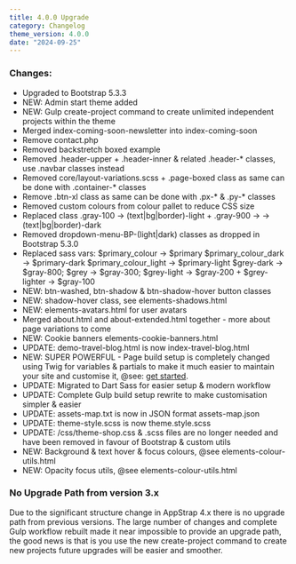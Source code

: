 ```yaml
---
title: 4.0.0 Upgrade
category: Changelog
theme_version: 4.0.0
date: "2024-09-25"
---
```


### Changes:

- Upgraded to Bootstrap 5.3.3
- NEW: Admin start theme added
- NEW: Gulp create-project command to create unlimited independent projects within the theme
- Merged index-coming-soon-newsletter into index-coming-soon
- Remove contact.php
- Removed backstretch boxed example
- Removed .header-upper + .header-inner & related .header-* classes, use .navbar classes instead
- Removed core/layout-variations.scss + .page-boxed class as same can be done with .container-* classes
- Remove .btn-xl class as same can be done with .px-* & .py-* classes
- Removed custom colours from colour pallet to reduce CSS size
- Replaced class .gray-100 -> (text|bg|border)-light + .gray-900 ->  -> (text|bg|border)-dark
- Removed dropdown-menu-BP-(light|dark) classes as dropped in Bootstrap 5.3.0
- Replaced sass vars:
$primary_colour -> $primary
$primary_colour_dark -> $primary-dark
$primary_colour_light -> $primary-light
$grey-dark -> $gray-800;
$grey -> $gray-300;
$grey-light -> $gray-200 + $grey-lighter -> $gray-100
- NEW: btn-washed, btn-shadow & btn-shadow-hover button classes
- NEW: shadow-hover class, see elements-shadows.html
- NEW: elements-avatars.html for user avatars
- Merged about.html and about-extended.html together - more about page variations to come
- NEW: Cookie banners elements-cookie-banners.html
- UPDATE: demo-travel-blog.html is now index-travel-blog.html
- NEW: SUPER POWERFUL - Page build setup is completely changed using Twig for variables & partials to make it much easier to maintain your site and customise it, @see: <a href="/get-started/1-project-setup.html">get started</a>.
- UPDATE: Migrated to Dart Sass for easier setup & modern workflow
- UPDATE: Complete Gulp build setup rewrite to make customisation simpler & easier
- UPDATE: assets-map.txt is now in JSON format assets-map.json
- UPDATE: theme-style.scss is now theme.style.scss
- UPDATE: /css/theme-shop.css & .scss files are no longer needed and have been removed in favour of Bootstrap & custom utils
- NEW: Background & text hover & focus colours, @see elements-colour-utils.html
- NEW: Opacity focus utils, @see elements-colour-utils.html

### No Upgrade Path from version 3.x

Due to the significant structure change in AppStrap 4.x there is no upgrade path from previous versions. The large number of changes and complete Gulp workflow rebuilt made it near impossible to provide an upgrade path, the good news is that is you use the new create-project command to create new projects future upgrades will be easier and smoother. 